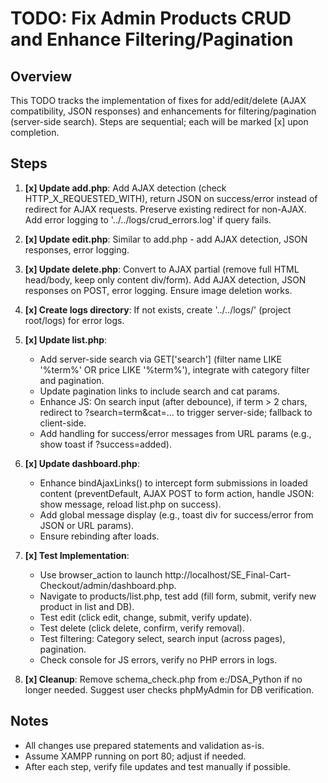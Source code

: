 # TODO: Fix Admin Products CRUD and Enhance Filtering/Pagination

## Overview
This TODO tracks the implementation of fixes for add/edit/delete (AJAX compatibility, JSON responses) and enhancements for filtering/pagination (server-side search). Steps are sequential; each will be marked [x] upon completion.

## Steps

1. **[x] Update add.php**: Add AJAX detection (check HTTP_X_REQUESTED_WITH), return JSON on success/error instead of redirect for AJAX requests. Preserve existing redirect for non-AJAX. Add error logging to '../../logs/crud_errors.log' if query fails.

2. **[x] Update edit.php**: Similar to add.php - add AJAX detection, JSON responses, error logging.

3. **[x] Update delete.php**: Convert to AJAX partial (remove full HTML head/body, keep only content div/form). Add AJAX detection, JSON responses on POST, error logging. Ensure image deletion works.

4. **[x] Create logs directory**: If not exists, create '../../logs/' (project root/logs) for error logs.

5. **[x] Update list.php**: 
   - Add server-side search via GET['search'] (filter name LIKE '%term%' OR price LIKE '%term%'), integrate with category filter and pagination.
   - Update pagination links to include search and cat params.
   - Enhance JS: On search input (after debounce), if term > 2 chars, redirect to ?search=term&cat=... to trigger server-side; fallback to client-side.
   - Add handling for success/error messages from URL params (e.g., show toast if ?success=added).

6. **[x] Update dashboard.php**: 
   - Enhance bindAjaxLinks() to intercept form submissions in loaded content (preventDefault, AJAX POST to form action, handle JSON: show message, reload list.php on success).
   - Add global message display (e.g., toast div for success/error from JSON or URL params).
   - Ensure rebinding after loads.

7. **[x] Test Implementation**:
   - Use browser_action to launch http://localhost/SE_Final-Cart-Checkout/admin/dashboard.php.
   - Navigate to products/list.php, test add (fill form, submit, verify new product in list and DB).
   - Test edit (click edit, change, submit, verify update).
   - Test delete (click delete, confirm, verify removal).
   - Test filtering: Category select, search input (across pages), pagination.
   - Check console for JS errors, verify no PHP errors in logs.

8. **[x] Cleanup**: Remove schema_check.php from e:/DSA_Python if no longer needed. Suggest user checks phpMyAdmin for DB verification.

## Notes
- All changes use prepared statements and validation as-is.
- Assume XAMPP running on port 80; adjust if needed.
- After each step, verify file updates and test manually if possible.
